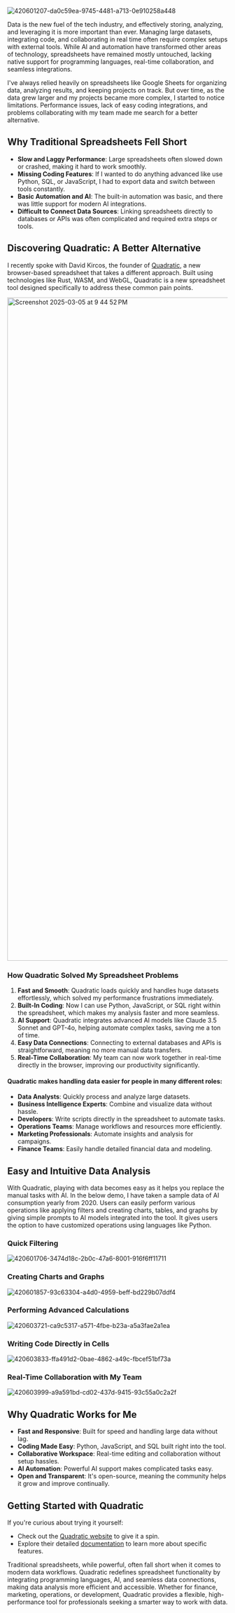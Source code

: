 ![420601207-da0c59ea-9745-4481-a713-0e910258a448](https://github.com/user-attachments/assets/2b00693c-02c2-4bc6-a191-cb5666ff0779)

Data is the new fuel of the tech industry, and effectively storing, analyzing, and leveraging it is more important than ever. Managing large datasets, integrating code, and collaborating in real time often require complex setups with external tools. While AI and automation have transformed other areas of technology, spreadsheets have remained mostly untouched, lacking native support for programming languages, real-time collaboration, and seamless integrations.

I've always relied heavily on spreadsheets like Google Sheets for organizing data, analyzing results, and keeping projects on track. But over time, as the data grew larger and my projects became more complex, I started to notice limitations. Performance issues, lack of easy coding integrations, and problems collaborating with my team made me search for a better alternative. 

## Why Traditional Spreadsheets Fell Short

- **Slow and Laggy Performance**: Large spreadsheets often slowed down or crashed, making it hard to work smoothly.
- **Missing Coding Features**: If I wanted to do anything advanced like use Python, SQL, or JavaScript, I had to export data and switch between tools constantly.
- **Basic Automation and AI**: The built-in automation was basic, and there was little support for modern AI integrations.
- **Difficult to Connect Data Sources**: Linking spreadsheets directly to databases or APIs was often complicated and required extra steps or tools.

## Discovering Quadratic: A Better Alternative

I recently spoke with David Kircos, the founder of [Quadratic](https://www.quadratichq.com/?utm_source=youtube&utm_medium=referral&utm_campaign=kunal), a new browser-based spreadsheet that takes a different approach. Built using technologies like Rust, WASM, and WebGL, Quadratic is a new spreadsheet tool designed specifically to address these common pain points.

<img width="1512" alt="Screenshot 2025-03-05 at 9 44 52 PM" src="https://github.com/user-attachments/assets/2adf6963-a358-4cb8-a6b2-ea9a08b3403d" />

### How Quadratic Solved My Spreadsheet Problems

1. **Fast and Smooth**: Quadratic loads quickly and handles huge datasets effortlessly, which solved my performance frustrations immediately.
2. **Built-In Coding**: Now I can use Python, JavaScript, or SQL right within the spreadsheet, which makes my analysis faster and more seamless.
3. **AI Support**: Quadratic integrates advanced AI models like Claude 3.5 Sonnet and GPT-4o, helping automate complex tasks, saving me a ton of time.
4. **Easy Data Connections**: Connecting to external databases and APIs is straightforward, meaning no more manual data transfers.
5. **Real-Time Collaboration**: My team can now work together in real-time directly in the browser, improving our productivity significantly.

#### Quadratic makes handling data easier for people in many different roles:

- **Data Analysts**: Quickly process and analyze large datasets.
- **Business Intelligence Experts**: Combine and visualize data without hassle.
- **Developers**: Write scripts directly in the spreadsheet to automate tasks.
- **Operations Teams**: Manage workflows and resources more efficiently.
- **Marketing Professionals**: Automate insights and analysis for campaigns.
- **Finance Teams**: Easily handle detailed financial data and modeling.

## Easy and Intuitive Data Analysis

With Quadratic, playing with data becomes easy as it helps you replace the manual tasks with AI. In the below demo, I have taken a sample data of AI consumption yearly from 2020. Users can easily perform various operations like applying filters and creating charts, tables, and graphs by giving simple prompts to AI models integrated into the tool. It gives users the option to have customized operations using languages like Python.

### Quick Filtering
![420601706-3474d18c-2b0c-47a6-8001-916f6ff11711](https://github.com/user-attachments/assets/1646a80a-5859-4c0e-a984-e046a8d42c47)

### Creating Charts and Graphs
![420601857-93c63304-a4d0-4959-beff-bd229b07ddf4](https://github.com/user-attachments/assets/7c193851-502a-4266-8085-613835a91ae3)

### Performing Advanced Calculations
![420603721-ca9c5317-a571-4fbe-b23a-a5a3fae2a1ea](https://github.com/user-attachments/assets/afbe622c-8717-4cd4-9731-fa2f051966fa)

### Writing Code Directly in Cells
![420603833-ffa491d2-0bae-4862-a49c-fbcef51bf73a](https://github.com/user-attachments/assets/15268acd-5fb1-44f3-b19d-755e8ec22ab8)

### Real-Time Collaboration with My Team
![420603999-a9a591bd-cd02-437d-9415-93c55a0c2a2f](https://github.com/user-attachments/assets/25e5bb74-7b70-417e-8702-dea6db4da701)

## Why Quadratic Works for Me

- **Fast and Responsive**: Built for speed and handling large data without lag.
- **Coding Made Easy**: Python, JavaScript, and SQL built right into the tool.
- **Collaborative Workspace**: Real-time editing and collaboration without setup hassles.
- **AI Automation**: Powerful AI support makes complicated tasks easy.
- **Open and Transparent**: It's open-source, meaning the community helps it grow and improve continually.

## Getting Started with Quadratic

If you're curious about trying it yourself:

- Check out the [Quadratic website](https://www.quadratichq.com/) to give it a spin.
- Explore their detailed [documentation](https://docs.quadratichq.com/) to learn more about specific features.

Traditional spreadsheets, while powerful, often fall short when it comes to modern data workflows. Quadratic redefines spreadsheet functionality by integrating programming languages, AI, and seamless data connections, making data analysis more efficient and accessible. Whether for finance, marketing, operations, or development, Quadratic provides a flexible, high-performance tool for professionals seeking a smarter way to work with data.
